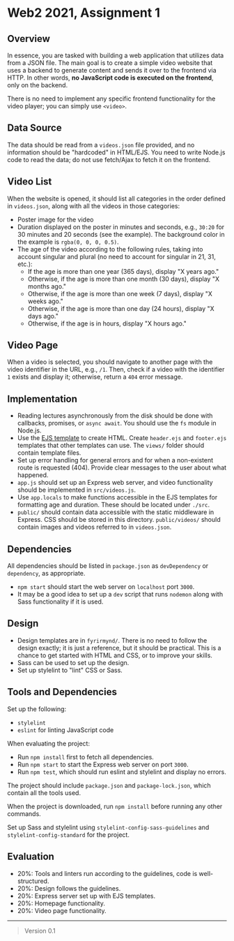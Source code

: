 # Web2 2021, Assignment 1

## Overview

In essence, you are tasked with building a web application that utilizes data from a JSON file. The main goal is to create a simple video website that uses a backend to generate content and sends it over to the frontend via HTTP. In other words, **no JavaScript code is executed on the frontend**, only on the backend.

There is no need to implement any specific frontend functionality for the video player; you can simply use `<video>`.

## Data Source

The data should be read from a `videos.json` file provided, and no information should be "hardcoded" in HTML/EJS. You need to write Node.js code to read the data; do not use fetch/Ajax to fetch it on the frontend.

## Video List

When the website is opened, it should list all categories in the order defined in `videos.json`, along with all the videos in those categories:

- Poster image for the video
- Duration displayed on the poster in minutes and seconds, e.g., `30:20` for 30 minutes and 20 seconds (see the example). The background color in the example is `rgba(0, 0, 0, 0.5)`.
- The age of the video according to the following rules, taking into account singular and plural (no need to account for singular in 21, 31, etc.):
  - If the age is more than one year (365 days), display "X years ago."
  - Otherwise, if the age is more than one month (30 days), display "X months ago."
  - Otherwise, if the age is more than one week (7 days), display "X weeks ago."
  - Otherwise, if the age is more than one day (24 hours), display "X days ago."
  - Otherwise, if the age is in hours, display "X hours ago."

## Video Page

When a video is selected, you should navigate to another page with the video identifier in the URL, e.g., `/1`. Then, check if a video with the identifier `1` exists and display it; otherwise, return a `404` error message.

## Implementation

- Reading lectures asynchronously from the disk should be done with callbacks, promises, or `async await`. You should use the `fs` module in Node.js.
- Use the [EJS template](https://github.com/mde/ejs) to create HTML. Create `header.ejs` and `footer.ejs` templates that other templates can use. The `views/` folder should contain template files.
- Set up error handling for general errors and for when a non-existent route is requested (404). Provide clear messages to the user about what happened.
- `app.js` should set up an Express web server, and video functionality should be implemented in `src/videos.js`.
- Use `app.locals` to make functions accessible in the EJS templates for formatting age and duration. These should be located under `./src`.
- `public/` should contain data accessible with the static middleware in Express. CSS should be stored in this directory. `public/videos/` should contain images and videos referred to in `videos.json`.

## Dependencies

All dependencies should be listed in `package.json` as `devDependency` or `dependency`, as appropriate.

- `npm start` should start the web server on `localhost` port `3000`.
- It may be a good idea to set up a `dev` script that runs `nodemon` along with Sass functionality if it is used.

## Design

- Design templates are in `fyrirmynd/`. There is no need to follow the design exactly; it is just a reference, but it should be practical. This is a chance to get started with HTML and CSS, or to improve your skills.
- Sass can be used to set up the design.
- Set up stylelint to "lint" CSS or Sass.

## Tools and Dependencies

Set up the following:

- `stylelint`
- `eslint` for linting JavaScript code

When evaluating the project:

- Run `npm install` first to fetch all dependencies.
- Run `npm start` to start the Express web server on port `3000`.
- Run `npm test`, which should run eslint and stylelint and display no errors.

The project should include `package.json` and `package-lock.json`, which contain all the tools used.

When the project is downloaded, run `npm install` before running any other commands.

Set up Sass and stylelint using `stylelint-config-sass-guidelines` and `stylelint-config-standard` for the project.

## Evaluation

- 20%: Tools and linters run according to the guidelines, code is well-structured.
- 20%: Design follows the guidelines.
- 20%: Express server set up with EJS templates.
- 20%: Homepage functionality.
- 20%: Video page functionality.

---

> Version 0.1
